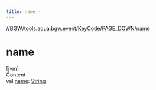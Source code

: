 ```yaml
---
title: name -
---
```

//[BGW](../../../../index.md)/[tools.aqua.bgw.event](../../index.md)/[KeyCode](../index.md)/[PAGE_DOWN](index.md)/[name](name.md)



# name  
[jvm]  
Content  
val [name](name.md): [String](https://kotlinlang.org/api/latest/jvm/stdlib/kotlin/-string/index.html)  



